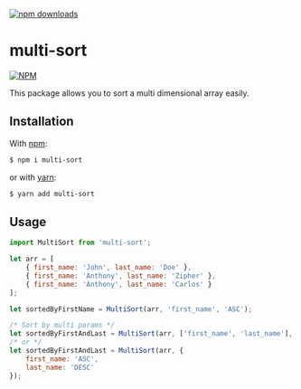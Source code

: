 [![npm downloads](https://img.shields.io/npm/dt/multi-sort.svg)](https://npmcharts.com/compare/multi-sort?minimal=true)

# multi-sort

[![NPM](https://nodei.co/npm/multi-sort.png?downloads=true&downloadRank=true)](https://npmjs.org/package/multi-sort)

This package allows you to sort a multi dimensional array easily.

## Installation
With [npm](https://www.npmjs.com):
```sh
$ npm i multi-sort
```
or with [yarn](https://yarnpkg.com):
```sh
$ yarn add multi-sort
```

## Usage

```js
import MultiSort from 'multi-sort';

let arr = [
    { first_name: 'John', last_name: 'Doe' },
    { first_name: 'Anthony', last_name: 'Zipher' },
    { first_name: 'Anthony', last_name: 'Carlos' }
];

let sortedByFirstName = MultiSort(arr, 'first_name', 'ASC');

/* Sort by multi params */
let sortedByFirstAndLast = MultiSort(arr, ['first_name', 'last_name'], ['ASC', 'DESC']);
/* or */
let sortedByFirstAndLast = MultiSort(arr, {
    first_name: 'ASC',
    last_name: 'DESC'
});
```

